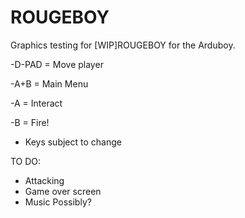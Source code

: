 # ROUGEBOY
Graphics testing for [WIP]ROUGEBOY for the Arduboy.

-D-PAD = Move player

-A+B = Main Menu

-A = Interact

-B = Fire!

* Keys subject to change


TO DO:
* Attacking
* Game over screen
* Music Possibly?
